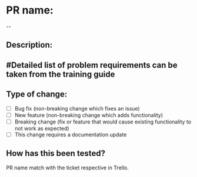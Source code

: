 # PR name: <full ticket name> 
-- 

## Description: 

  #Detailed list of problem requirements can be taken from the training guide
--
  
## Type of change:  
- [ ] Bug fix (non-breaking change which fixes an issue)
- [ ] New feature (non-breaking change which adds functionality)
- [ ] Breaking change (fix or feature that would cause existing functionality to not work as expected)
- [ ] This change requires a documentation update

## How has this been tested?



PR name match with the ticket respective in Trello. 

